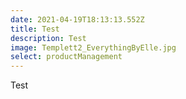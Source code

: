 ```yaml
---
date: 2021-04-19T18:13:13.552Z
title: Test
description: Test
image: Templett2_EverythingByElle.jpg
select: productManagement
---
```

Test
